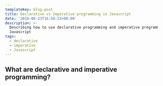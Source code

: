 ```yaml
---
templateKey: blog-post
title: Declarative vs Imperative programming in Javascript
date: '2018-06-23T16:50:23+08:00'
description: >-
  Describing how to use declarative programming and imperative programming in
  Javascript
tags:
  - declarative
  - imperative
  - Javascript
---
```

## What are declarative and imperative programming?

<script src="https://gist.github.com/silverfangs/02a1ceaa29784a8aac89162daa7d79c5.js"></script>
